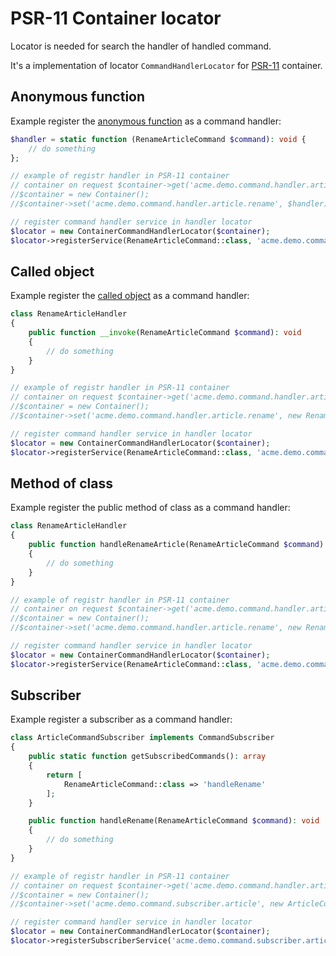 PSR-11 Container locator
========================

Locator is needed for search the handler of handled command.

It's a implementation of locator `CommandHandlerLocator` for
[PSR-11](https://github.com/php-fig/fig-standards/blob/master/accepted/PSR-11-container.md) container.

## Anonymous function

Example register the [anonymous function](http://php.net/manual/en/functions.anonymous.php) as a command handler:

```php
$handler = static function (RenameArticleCommand $command): void {
    // do something
};

// example of registr handler in PSR-11 container
// container on request $container->get('acme.demo.command.handler.article.rename') must return $handler
//$container = new Container();
//$container->set('acme.demo.command.handler.article.rename', $handler);

// register command handler service in handler locator
$locator = new ContainerCommandHandlerLocator($container);
$locator->registerService(RenameArticleCommand::class, 'acme.demo.command.handler.article.rename');
```

## Called object

Example register the [called object](http://php.net/manual/en/language.oop5.magic.php#object.invoke) as a command handler:

```php
class RenameArticleHandler
{
    public function __invoke(RenameArticleCommand $command): void
    {
        // do something
    }
}

// example of registr handler in PSR-11 container
// container on request $container->get('acme.demo.command.handler.article.rename') must return $handler
//$container = new Container();
//$container->set('acme.demo.command.handler.article.rename', new RenameArticleHandler());

// register command handler service in handler locator
$locator = new ContainerCommandHandlerLocator($container);
$locator->registerService(RenameArticleCommand::class, 'acme.demo.command.handler.article.rename');
```

## Method of class

Example register the public method of class as a command handler:

```php
class RenameArticleHandler
{
    public function handleRenameArticle(RenameArticleCommand $command): void
    {
        // do something
    }
}

// example of registr handler in PSR-11 container
// container on request $container->get('acme.demo.command.handler.article.rename') must return $handler
//$container = new Container();
//$container->set('acme.demo.command.handler.article.rename', new RenameArticleHandler());

// register command handler service in handler locator
$locator = new ContainerCommandHandlerLocator($container);
$locator->registerService(RenameArticleCommand::class, 'acme.demo.command.handler.article.rename', 'handleRenameArticle');
```

## Subscriber

Example register a subscriber as a command handler:

```php
class ArticleCommandSubscriber implements CommandSubscriber
{
    public static function getSubscribedCommands(): array
    {
        return [
            RenameArticleCommand::class => 'handleRename'
        ];
    }

    public function handleRename(RenameArticleCommand $command): void
    {
        // do something
    }
}

// example of registr handler in PSR-11 container
// container on request $container->get('acme.demo.command.handler.article.rename') must return $handler
//$container = new Container();
//$container->set('acme.demo.command.subscriber.article', new ArticleCommandSubscriber());

// register command handler service in handler locator
$locator = new ContainerCommandHandlerLocator($container);
$locator->registerSubscriberService('acme.demo.command.subscriber.article', ArticleCommandSubscriber::class);
```
